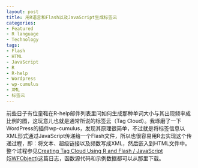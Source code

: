 ```yaml
---
layout: post
title: 用R语言和Flash以及JavaScript生成标签云
categories:
- Featured
- R language
- Technology
tags:
- Flash
- HTML
- JavaScript
- R
- R-help
- Wordpress
- wp-cumulus
- XML
- 标签云
---
```


前些日子有位童鞋在R-help邮件列表里问如何生成那种单词大小与其出现频率成比例的图，这玩意儿也就是通常所说的标签云（Tag Cloud）。我琢磨了一下WordPress的插件wp-cumulus，发现其原理很简单，不过就是将标签信息以XML形式通过JavaScript传递给一个Flash文件，所以也很容易用R去实现这个传递过程，即：将文本、超级链接以及频数写成XML，然后嵌入到HTML文件中。整个过程参见[Creating Tag Cloud Using R and Flash / JavaScript (SWFObject)](http://yihui.name/en/2009/06/creating-tag-cloud-using-r-and-flash-javascript-swfobject/)这篇日志，函数源代码和示例数据都可以从那里下载。
